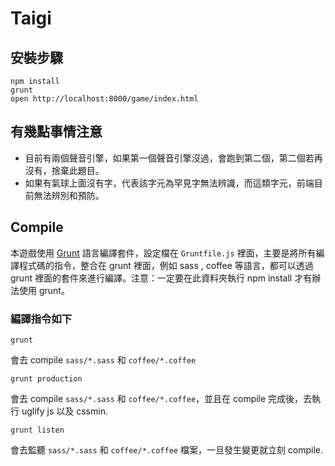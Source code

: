 # Taigi

## 安裝步驟
```shell
npm install
grunt
open http://localhost:8000/game/index.html
```

## 有幾點事情注意
* 目前有兩個聲音引擎，如果第一個聲音引擎沒過，會跑到第二個，第二個若再沒有，捨棄此題目。
* 如果有氣球上面沒有字，代表該字元為罕見字無法辨識，而這類字元，前端目前無法辨別和預防。


## Compile

本遊戲使用 [Grunt](http://gruntjs.com/) 語言編譯套件，設定檔在 `Gruntfile.js` 裡面，主要是將所有編譯程式碼的指令，整合在 grunt 裡面，例如 sass , coffee 等語言，都可以透過 grunt 裡面的套件來進行編譯。注意：一定要在此資料夾執行 npm install 才有辦法使用 grunt。

### 編譯指令如下
```shell
grunt
```
會去 compile `sass/*.sass` 和 `coffee/*.coffee`

```shell
grunt production
```
會去 compile `sass/*.sass` 和 `coffee/*.coffee`，並且在 compile 完成後，去執行 uglify js 以及 cssmin.

```shell
grunt listen
```
會去監聽 `sass/*.sass` 和 `coffee/*.coffee` 檔案，一旦發生變更就立刻 compile.
